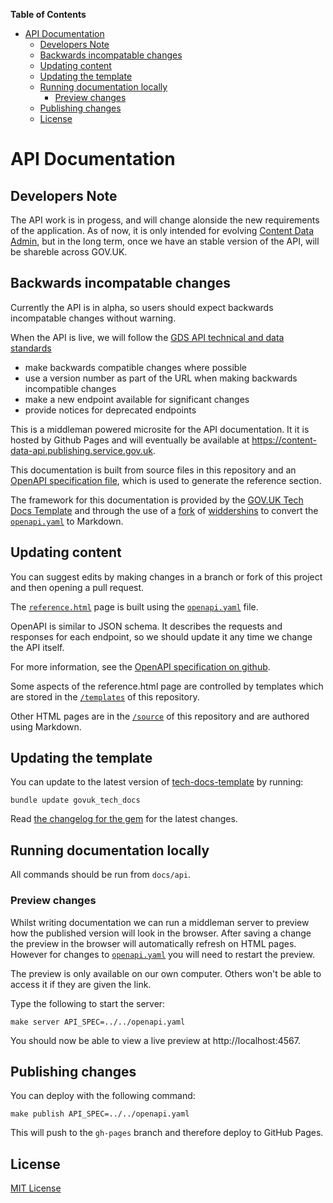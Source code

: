 <!-- markdown-toc start - Don't edit this section. Run M-x markdown-toc-refresh-toc -->
**Table of Contents**

- [API Documentation](#api-documentation)
    - [Developers Note](#developers-note)
    - [Backwards incompatable changes](#backwards-incompatable-changes)
    - [Updating content](#updating-content)
    - [Updating the template](#updating-the-template)
    - [Running documentation locally](#running-documentation-locally)
        - [Preview changes](#preview-changes)
    - [Publishing changes](#publishing-changes)
    - [License](#license)

<!-- markdown-toc end -->

# API Documentation

## Developers Note

The API work is in progess, and will change alonside the new requirements of the
application. As of now, it is only intended for evolving [Content Data
Admin](https://github.com/alphagov/content-data-admin), but in the long term,
once we have an stable version of the API, will be shareble across GOV.UK.

## Backwards incompatable changes

Currently the API is in alpha, so users should expect backwards incompatable changes without warning.

When the API is live, we will follow the [GDS API technical and data standards](https://www.gov.uk/guidance/gds-api-technical-and-data-standards#iterate-your-api)
- make backwards compatible changes where possible
- use a version number as part of the URL when making backwards incompatible changes
- make a new endpoint available for significant changes
- provide notices for deprecated endpoints

This is a middleman powered microsite for the API documentation. It
it is hosted by Github Pages and will eventually be available at https://content-data-api.publishing.service.gov.uk.

This documentation is built from source files in this repository and an
[OpenAPI specification file](https://github.com/OAI/OpenAPI-Specification), which is used to generate the reference section.

The framework for this documentation
is provided by the [GOV.UK Tech Docs Template][tech-docs-template] and through
the use of a [fork][forked-widdershins] of [widdershins][widdershins] to
convert the [`openapi.yaml`][openapi] to Markdown.

## Updating content
You can suggest edits by making changes in a branch or fork of this project and then opening a pull request.

The [`reference.html`][reference-page] page is built using the [`openapi.yaml`][openapi] file.

OpenAPI is similar to JSON schema. It describes the requests and responses for each endpoint, so we should update it any time we change the API itself.

For more information, see the [OpenAPI specification on github](https://github.com/OAI/OpenAPI-Specification/blob/master/versions/3.0.0.md).

Some aspects of the reference.html
page are controlled by templates which are stored in the
[`/templates`][templates-dir] of this repository.

Other HTML pages are in the [`/source`][source-dir] of this repository and are
authored using Markdown.

## Updating the template

You can update to the latest version of [tech-docs-template][] by running:

```
bundle update govuk_tech_docs
```

Read [the changelog for the gem][gem-changelog] for the latest changes.

[gem-changelog]: https://github.com/alphagov/tech-docs-gem/blob/master/CHANGELOG.md

## Running documentation locally

All commands should be run from `docs/api`.

### Preview changes

Whilst writing documentation we can run a middleman server to preview how the
published version will look in the browser. After saving a change the preview in
the browser will automatically refresh on HTML pages. However for changes to
[`openapi.yaml`][openapi] you will need to restart the preview.

The preview is only available on our own computer. Others won't be able to
access it if they are given the link.

Type the following to start the server:

```
make server API_SPEC=../../openapi.yaml
```

You should now be able to view a live preview at http://localhost:4567.

## Publishing changes

You can deploy with the following command:

```
make publish API_SPEC=../../openapi.yaml
```

This will push to the `gh-pages` branch and therefore deploy to GitHub Pages.

## License

[MIT License](LICENSE)

[forked-widdershins]: https://github.com/alphagov/widdershins
[widdershins]: https://github.com/Mermade/widdershins
[openapi]: https://github.com/alphagov/content-data-api/blob/master/openapi.yaml
[content-store]: https://github.com/alphagov/content-store
[templates-dir]: https://github.com/alphagov/govuk-content-api-docs/tree/master/templates
[source-dir]: https://github.com/alphagov/govuk-content-api-docs/tree/master/source
[reference-page]: https://content-api.publishing.service.gov.uk/reference.html
[tech-docs-template]: https://github.com/alphagov/tech-docs-template
[rvm]: https://www.ruby-lang.org/en/documentation/installation/#managers
[bundler]: http://bundler.io/
